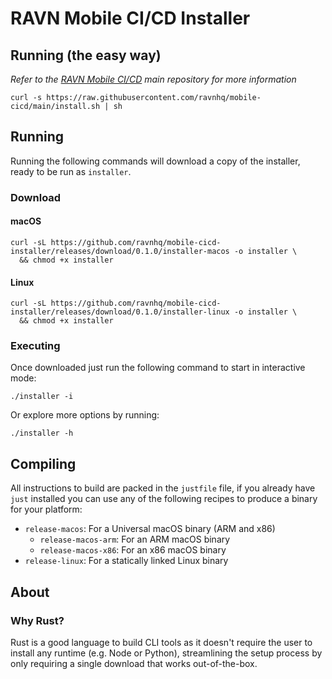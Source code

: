 # RAVN Mobile CI/CD Installer

## Running (the easy way)

_Refer to the [RAVN Mobile CI/CD](https://github.com/ravnhq/mobile-cicd/) main repository for more information_

```shell
curl -s https://raw.githubusercontent.com/ravnhq/mobile-cicd/main/install.sh | sh
```

## Running

Running the following commands will download a copy of the installer, ready to be run as `installer`.

### Download 

#### macOS

```shell
curl -sL https://github.com/ravnhq/mobile-cicd-installer/releases/download/0.1.0/installer-macos -o installer \
  && chmod +x installer
```

#### Linux

```shell
curl -sL https://github.com/ravnhq/mobile-cicd-installer/releases/download/0.1.0/installer-linux -o installer \
  && chmod +x installer
```

### Executing

Once downloaded just run the following command to start in interactive mode:

```shell
./installer -i
```

Or explore more options by running:

```shell
./installer -h
```

## Compiling

All instructions to build are packed in the `justfile` file, if you already have `just` installed you can use any of the
following recipes to produce a binary for your platform:

- `release-macos`: For a Universal macOS binary (ARM and x86)
    - `release-macos-arm`: For an ARM macOS binary
    - `release-macos-x86`: For an x86 macOS binary
- `release-linux`: For a statically linked Linux binary

## About

### Why Rust?

Rust is a good language to build CLI tools as it doesn't require the user to install any runtime (e.g. Node or Python),
streamlining the setup process by only requiring a single download that works out-of-the-box.
